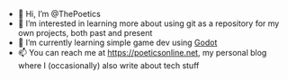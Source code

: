 - 👋 Hi, I’m @ThePoetics
- 👀 I’m interested in learning more about using git as a repository for my own projects, both past and present
- 🌱 I’m currently learning simple game dev using [Godot](https://godotengine.org/)
- 📫 You can reach me at https://poeticsonline.net, my personal blog where I (occasionally) also write about tech stuff

<!---
ThePoetics/ThePoetics is a ✨ special ✨ repository because its `README.md` (this file) appears on your GitHub profile.
You can click the Preview link to take a look at your changes.
--->
